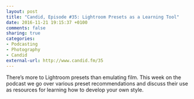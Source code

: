 ```yaml
---
layout: post
title: "Candid, Episode #35: Lightroom Presets as a Learning Tool"
date: 2016-11-21 19:15:37 +0100
comments: false
sharing: true
categories: 
- Podcasting
- Photography
- Candid
external-url: http://www.candid.fm/35
---
```


There’s more to Lightroom presets than emulating film. This week on the podcast we go over various preset recommendations and discuss their use as resources for learning how to develop your own style.